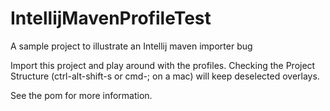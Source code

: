 IntellijMavenProfileTest
========================

A sample project to illustrate an Intellij maven importer bug

Import this project and play around with the profiles. Checking the Project Structure (ctrl-alt-shift-s or cmd-; on a mac) will keep deselected overlays.

See the pom for more information.
